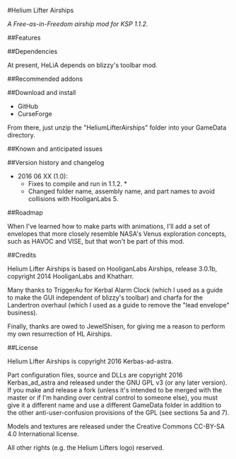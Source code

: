 #Helium Lifter Airships

*A Free-as-in-Freedom airship mod for KSP 1.1.2.*

##Features



##Dependencies

At present, HeLiA depends on blizzy's toolbar mod.

##Recommended addons

##Download and install

* GitHub
* CurseForge

From there, just unzip the "HeliumLifterAirships" folder into your GameData directory.

##Known and anticipated issues

##Version history and changelog

* 2016 06 XX (1.0):
	* Fixes to compile and run in 1.1.2.
		* 
	* Changed folder name, assembly name, and part names to avoid collisions with HooliganLabs 5.

##Roadmap

When I've learned how to make parts with animations, I'll add a set of envelopes that more closely resemble NASA's Venus exploration concepts, such as HAVOC and VISE, but that won't be part of this mod.

##Credits

Helium Lifter Airships is based on HooliganLabs Airships, release 3.0.1b, copyright 2014 HooliganLabs and Khatharr.

Many thanks to TriggerAu for Kerbal Alarm Clock (which I used as a guide to make the GUI independent of blizzy's toolbar) and charfa for the Landertron overhaul (which I used as a guide to remove the "lead envelope" business).

Finally, thanks are owed to JewelShisen, for giving me a reason to perform my own resurrection of HL Airships.

##License

Helium Lifter Airships is copyright 2016 Kerbas-ad-astra.

Part configuration files, source and DLLs are copyright 2016 Kerbas_ad_astra and released under the GNU GPL v3 (or any later version).  If you make and release a fork (unless it's intended to be merged with the master or if I'm handing over central control to someone else), you must give it a different name and use a different GameData folder in addition to the other anti-user-confusion provisions of the GPL (see sections 5a and 7).

Models and textures are released under the Creative Commons CC-BY-SA 4.0 International license.

All other rights (e.g. the Helium Lifters logo) reserved.